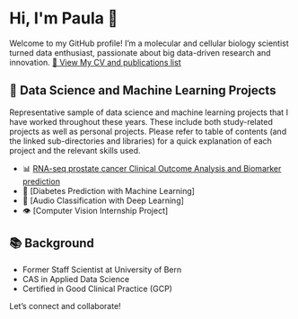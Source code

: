 # Hi, I'm Paula 👋

Welcome to my GitHub profile! I’m a molecular and cellular biology scientist turned data enthusiast, passionate about big data-driven research and innovation.
[📄 View My CV and publications list](https://paulavazq.github.io/CV/)

## 🔬 Data Science and Machine Learning Projects
Representative sample of data science and machine learning projects that I have worked throughout these years. These include both study-related projects as well as personal projects. Please refer to table of contents (and the linked sub-directories and libraries) for a quick explanation of each project and the relevant skills used.

- 📊 [RNA-seq prostate cancer Clinical Outcome Analysis and Biomarker prediction](https://github.com/paulavazq/Final_Project_RNAseq)
- 🧠 [Diabetes Prediction with Machine Learning]
- 🎵 [Audio Classification with Deep Learning]
- 👁️ [Computer Vision Internship Project]

## 📚 Background
- Former Staff Scientist at University of Bern
- CAS in Applied Data Science
- Certified in Good Clinical Practice (GCP)

Let’s connect and collaborate!
